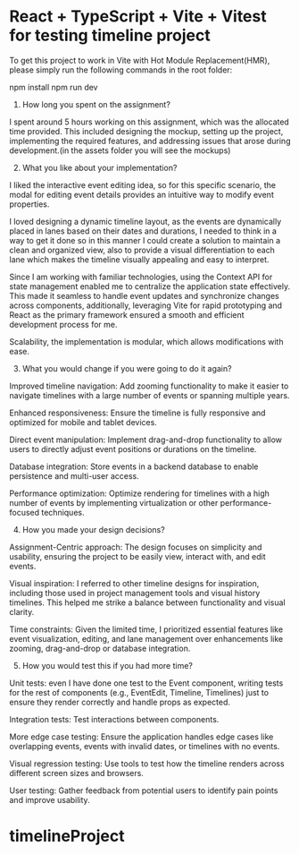 # React + TypeScript + Vite + Vitest for testing timeline project

To get this project to work in Vite with Hot Module Replacement(HMR), please simply run the following commands in the root folder:

npm install
npm run dev

1. How long you spent on the assignment?

I spent around 5 hours working on this assignment, which was the allocated time provided. This included designing the mockup, setting up the project, implementing the required features, and addressing issues that arose during development.(in the assets folder you will see the mockups)

2. What you like about your implementation?

I liked the interactive event editing idea, so for this specific scenario, the modal for editing event details provides an intuitive way to modify event properties.

I loved designing a dynamic timeline layout, as the events are dynamically placed in lanes based on their dates and durations, I needed to think in a way to get it done so in this manner I could create a solution to maintain a clean and organized view, also to provide a visual differentiation to each lane which makes the timeline visually appealing and easy to interpret.

Since I am working with familiar technologies, using the Context API for state management enabled me to centralize the application state effectively. This made it seamless to handle event updates and synchronize changes across components, additionally, leveraging Vite for rapid prototyping and React as the primary framework ensured a smooth and efficient development process for me.

Scalability, the implementation is modular, which allows modifications with ease.

3. What you would change if you were going to do it again?

Improved timeline navigation: Add zooming functionality to make it easier to navigate timelines with a large number of events or spanning multiple years.

Enhanced responsiveness: Ensure the timeline is fully responsive and optimized for mobile and tablet devices.

Direct event manipulation: Implement drag-and-drop functionality to allow users to directly adjust event positions or durations on the timeline.

Database integration: Store events in a backend database to enable persistence and multi-user access.

Performance optimization: Optimize rendering for timelines with a high number of events by implementing virtualization or other performance-focused techniques.

4. How you made your design decisions?

Assignment-Centric approach: The design focuses on simplicity and usability, ensuring the project to be easily view, interact with, and edit events.

Visual inspiration: I referred to other timeline designs for inspiration, including those used in project management tools and visual history timelines. This helped me strike a balance between functionality and visual clarity.

Time constraints: Given the limited time, I prioritized essential features like event visualization, editing, and lane management over enhancements like zooming, drag-and-drop or database integration.

5. How you would test this if you had more time?

Unit tests: even I have done one test to the Event component, writing tests for the rest of components (e.g., EventEdit, Timeline, Timelines) just to ensure they render correctly and handle props as expected.

Integration tests: Test interactions between components.

More edge case testing: Ensure the application handles edge cases like overlapping events, events with invalid dates, or timelines with no events.

Visual regression testing: Use tools to test how the timeline renders across different screen sizes and browsers.

User testing: Gather feedback from potential users to identify pain points and improve usability.





# timelineProject
